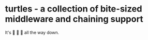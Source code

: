 # turtles - a collection of bite-sized middleware and chaining support

It's 🐢  🐢  🐢  all the way down.

